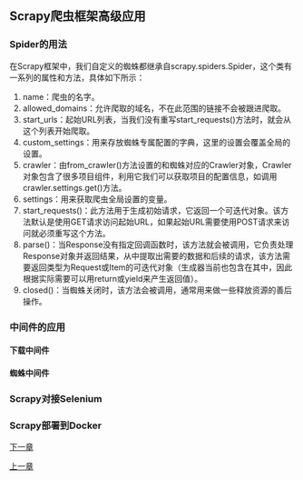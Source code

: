 ## Scrapy爬虫框架高级应用

### Spider的用法

在Scrapy框架中，我们自定义的蜘蛛都继承自scrapy.spiders.Spider，这个类有一系列的属性和方法，具体如下所示：

1. name：爬虫的名字。
2. allowed_domains：允许爬取的域名，不在此范围的链接不会被跟进爬取。
3. start_urls：起始URL列表，当我们没有重写start_requests()方法时，就会从这个列表开始爬取。
4. custom_settings：用来存放蜘蛛专属配置的字典，这里的设置会覆盖全局的设置。
5. crawler：由from_crawler()方法设置的和蜘蛛对应的Crawler对象，Crawler对象包含了很多项目组件，利用它我们可以获取项目的配置信息，如调用crawler.settings.get()方法。
6. settings：用来获取爬虫全局设置的变量。
7. start_requests()：此方法用于生成初始请求，它返回一个可迭代对象。该方法默认是使用GET请求访问起始URL，如果起始URL需要使用POST请求来访问就必须重写这个方法。
8. parse()：当Response没有指定回调函数时，该方法就会被调用，它负责处理Response对象并返回结果，从中提取出需要的数据和后续的请求，该方法需要返回类型为Request或Item的可迭代对象（生成器当前也包含在其中，因此根据实际需要可以用return或yield来产生返回值）。
9. closed()：当蜘蛛关闭时，该方法会被调用，通常用来做一些释放资源的善后操作。

### 中间件的应用

#### 下载中间件



#### 蜘蛛中间件



### Scrapy对接Selenium



### Scrapy部署到Docker



[下一章](../Day66-75/74.Scrapy分布式实现.md)

[上一章](../Day66-75/72.Scrapy入门.md)

